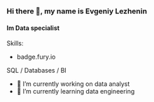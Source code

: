 ### Hi there 👋, my name is Evgeniy Lezhenin
#### Im Data specialist

Skills: 

* badge.fury.io

SQL / Databases / BI

- 🔭 I’m currently working on data analyst 
- 🌱 I’m currently learning data engineering 
